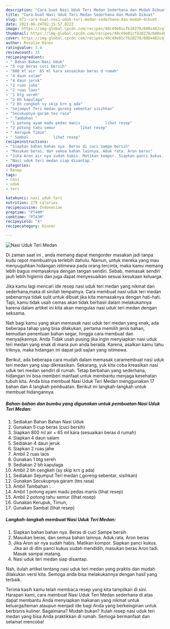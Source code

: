 ```yaml
---
description: "Cara buat Nasi Uduk Teri Medan Sederhana dan Mudah Dibuat"
title: "Cara buat Nasi Uduk Teri Medan Sederhana dan Mudah Dibuat"
slug: 671-cara-buat-nasi-uduk-teri-medan-sederhana-dan-mudah-dibuat
date: 2021-06-24T02:15:57.022Z
image: https://img-global.cpcdn.com/recipes/40c49e01cfb28278/680x482cq70/nasi-uduk-teri-medan-foto-resep-utama.jpg
thumbnail: https://img-global.cpcdn.com/recipes/40c49e01cfb28278/680x482cq70/nasi-uduk-teri-medan-foto-resep-utama.jpg
cover: https://img-global.cpcdn.com/recipes/40c49e01cfb28278/680x482cq70/nasi-uduk-teri-medan-foto-resep-utama.jpg
author: Rosalie Hines
ratingvalue: 3.4
reviewcount: 15
recipeingredient:
- " Bahan Bahan Nasi Uduk"
- "5 cup beras cuci bersih"
- "800 ml air  65 ml kara sesuaikan beras d rumah"
- "4 daun salam"
- "4 daun jeruk"
- "2 ruas jahe"
- "2 ruas laos"
- "1 btg sereh"
- "2 bh kapulaga"
- "2 bh cengkeh sy skip krn g ada"
- "Sejumput Teri medan goreng sebentar sisihkan"
- "Secukupnya garam tes rasa"
- " Tambahan "
- "1 potong ayam madu pedas manis           lihat resep"
- "2 potong tahu semur           lihat resep"
- " Kerupuk Timun"
- " Sambal           lihat resep"
recipeinstructions:
- "Siapkan bahan bahan nya. Beras di cuci Sampe bersih"
- "Masukan beras, dan semua bahan lainnya. Aduk rata. Aron beras"
- "Jika Aron air nya sudah habis. Matikan kompor. Siapkan panci kukus. Jika air di dlm panci kukus sudah mendidih, masukan beras Aron tadi. Masak sampai matang."
- "Nasi uduk teri medan siap disantap."
categories:
- Resep
tags:
- nasi
- uduk
- teri

katakunci: nasi uduk teri 
nutrition: 279 calories
recipecuisine: Indonesian
preptime: "PT40M"
cooktime: "PT43M"
recipeyield: "4"
recipecategory: Dinner

---
```



![Nasi Uduk Teri Medan](https://img-global.cpcdn.com/recipes/40c49e01cfb28278/680x482cq70/nasi-uduk-teri-medan-foto-resep-utama.jpg)

Di zaman  saat ini , anda memang dapat mengorder masakan jadi tanpa kudu repot membuatnya terlebih dahulu. Namun, untuk mereka yang mau menyuguhkan hidangan istimewa pada orang tercinta, maka kamu memang lebih bagus memasaknya dengan tangan sendiri. Sebab, memasak sendiri jauh lebih higienis dan juga dapat menyesuaikan sesuai kesukaan keluarga.

Jika kamu lagi mencari ide resep nasi uduk teri medan yang nikmat dan sederhana,maka di sinilah tempatnya. Cara membuat nasi uduk teri medan  sebenarnya tidak sulit untuk dibuat jika kita memasaknya dengan hati-hati. Tapi, kamu tidak usah cemas akan tidak berhasil dalam melakukannya 
karena dalam artikel ini kita akan mengulas nasi uduk teri medan dengan seksama.  



Nah bagi kamu yang akan memasak nasi uduk teri medan yang enak, ada beberapa tahap yang bisa dilakukan, pertama memilih jenis bahan, kemudian penentuan bahan segar, hingga cara membuat dan menyajikannya. Anda Tidak usah pusing jika ingin menyiapkan nasi uduk teri medan yang enak di mana pun anda berada. Karena, asalkan kamu  tahu triknya, maka hidangan ini dapat jadi sajian yang istimewa.

Berikut, ada beberapa cara mudah dalam memasak caramembuat nasi uduk teri medan yang siap dikreasikan. Sekarang, yuk kita coba kreasikan nasi uduk teri medan sendiri di rumah. Tetap berbahan yang sederhana, hidangan ini bisa memberi manfaat untuk membantu menjaga kesehatan tubuh kita. Anda bisa membuat Nasi Uduk Teri Medan menggunakan 17 bahan dan 4 langkah pembuatan. Berikut ini langkah-langkah untuk membuat hidangannya.

<!--inarticleads1-->

##### Bahan-bahan dan bumbu yang digunakan untuk pembuatan Nasi Uduk Teri Medan:

1. Sediakan  Bahan Bahan Nasi Uduk
1. Gunakan 5 cup beras (cuci bersih)
1. Siapkan 800 ml air + 65 ml kara (sesuaikan beras d rumah)
1. Siapkan 4 daun salam
1. Sediakan 4 daun jeruk
1. Siapkan 2 ruas jahe
1. Ambil 2 ruas laos
1. Gunakan 1 btg sereh
1. Sediakan 2 bh kapulaga
1. Ambil 2 bh cengkeh (sy skip krn g ada)
1. Sediakan Sejumput Teri medan (,goreng sebentar, sisihkan)
1. Gunakan Secukupnya garam (tes rasa)
1. Ambil  Tambahan :
1. Ambil 1 potong ayam madu pedas manis           (lihat resep)
1. Ambil 2 potong tahu semur           (lihat resep)
1. Gunakan  Kerupuk, Timun,
1. Gunakan  Sambal           (lihat resep)




<!--inarticleads2-->

##### Langkah-langkah membuat Nasi Uduk Teri Medan:

1. Siapkan bahan bahan nya. Beras di cuci Sampe bersih
1. Masukan beras, dan semua bahan lainnya. Aduk rata. Aron beras
1. Jika Aron air nya sudah habis. Matikan kompor. Siapkan panci kukus. Jika air di dlm panci kukus sudah mendidih, masukan beras Aron tadi. Masak sampai matang.
1. Nasi uduk teri medan siap disantap.




Nah, itulah artikel tentang  nasi uduk teri medan  yang praktis dan mudah dilakukan versi kita. Semoga anda bisa melakukannya dengan hasil yang terbaik. 

Terima kasih kamu telah membaca resep yang kita tampilkan di sini. Harapan kami, cara membuat  Nasi Uduk Teri Medan sederhana di atas dapat membantu Anda menyiapkan makanan yang nikmat untuk keluarga/teman ataupun menjadi ide bagi Anda yang berkeinginan untuk berbisnis kuliner. Bagaimana? Mudah bukan? Itulah resep nasi uduk teri medan yang bisa Anda praktikkan di rumah. Semoga bermanfaat dan selamat mencoba!

